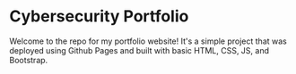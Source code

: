 # Cybersecurity Portfolio

Welcome to the repo for my portfolio website! It's a simple project that was deployed using Github Pages and built with basic HTML, CSS, JS, and Bootstrap. 